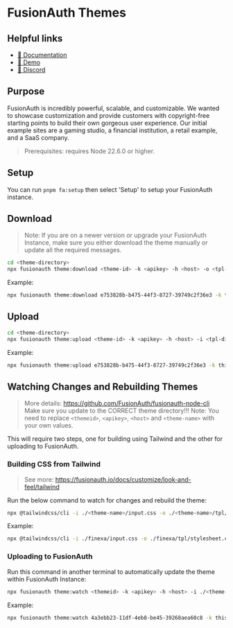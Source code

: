 # FusionAuth Themes

## Helpful links

- [📘 Documentation](https://fusionauth.io/docs)
- [🚀 Demo](https://fusionauththemes.com)
- [💬 Discord](https://fusionauth.io/community)

## Purpose 
FusionAuth is incredibly powerful, scalable, and customizable. We wanted to showcase customization and provide customers with copyright-free starting points to build their own gorgeous user experience. Our initial example sites are a gaming studio, a financial institution, a retail example, and a SaaS company.

> Prerequisites: requires Node 22.6.0 or higher.

## Setup

You can run `pnpm fa:setup` then select 'Setup' to setup your FusionAuth instance.

## Download

<!-- TODO: Download by looking at selected theme folder inside of setup file. -->
> Note: If you are on a newer version or upgrade your FusionAuth Instance, make sure you either download the theme manually or update all the required messages.

```sh
cd <theme-directory>
npx fusionauth theme:download <theme-id> -k <apikey> -h <host> -o <tpl-directory>
```

Example:
```sh
npx fusionauth theme:download e753828b-b475-44f3-8727-39749c2f36e3 -k this_really_should_be_a_long_random_alphanumeric_value_but_this_still_works -h http://localhost:9011 -o ./iron-pixel/tpl
```

## Upload

<!-- TODO: Upload by looking at selected theme folder. -->

```sh
cd <theme-directory>
npx fusionauth theme:upload <theme-id> -k <apikey> -h <host> -i <tpl-directory>
```

Example:
```sh
npx fusionauth theme:upload e753828b-b475-44f3-8727-39749c2f36e3 -k this_really_should_be_a_long_random_alphanumeric_value_but_this_still_works -h http://localhost:9011 -i ./iron-pixel/tpl
```

## Watching Changes and Rebuilding Themes

> More details: https://github.com/FusionAuth/fusionauth-node-cli
> Make sure you update to the CORRECT theme directory!!!
> Note: You need to replace `<themeid>`, `<apikey>`, `<host>` and `<theme-name>` with your own values.

This will require two steps, one for building using Tailwind and the other for uploading to FusionAuth.

### Building CSS from Tailwind
> See more: https://fusionauth.io/docs/customize/look-and-feel/tailwind

Run the below command to watch for changes and rebuild the theme: 
```sh
npx @tailwindcss/cli -i ./<theme-name>/input.css -o ./<theme-name>/tpl/stylesheet.css --watch
```

Example:
```sh
npx @tailwindcss/cli -i ./finexa/input.css -o ./finexa/tpl/stylesheet.css --watch
```

### Uploading to FusionAuth

Run this command in another terminal to automatically update the theme within FusionAuth Instance:
```sh
npx fusionauth theme:watch <themeid> -k <apikey> -h <host> -i ./<theme-name>/tpl/
```

Example:
```sh
npx fusionauth theme:watch 4a3ebb23-11df-4eb8-be45-39268aea60c8 -k this_really_should_be_a_long_random_alphanumeric_value_but_this_still_works -h http://localhost:9011 -i ./finexa/tpl/
```

